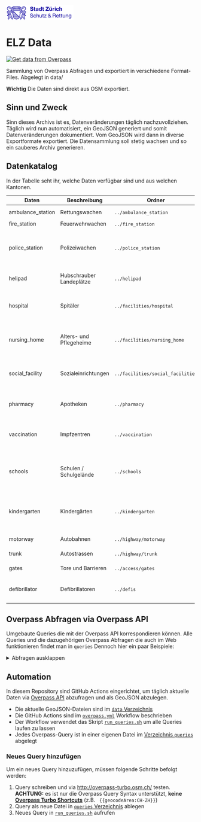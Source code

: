 ![logo_SRZ.png](logo_SRZ.png)

# ELZ Data

[![Get data from Overpass](https://github.com/Schutz-Rettung-Zurich/json-archive/workflows/Get%20data%20from%20Overpass/badge.svg)](https://github.com/Schutz-Rettung-Zurich/json-archive/actions?query=workflow%3A%22Get+data+from+Overpass%22)

Sammlung von Overpass Abfragen und exportiert in verschiedene Format-Files. Abgelegt in data/

**Wichtig**
Die Daten sind direkt aus OSM exportiert.

## Sinn und Zweck

Sinn dieses Archivs ist es, Datenveränderungen täglich nachzuvollziehen. Täglich wird nun automatisiert, ein GeoJSON generiert und somit Datenveränderungen dokumentiert. Vom GeoJSON wird dann in diverse Exportformate exportiert.
Die Datensammlung soll stetig wachsen und so ein sauberes Archiv generieren.

## Datenkatalog

In der Tabelle seht ihr, welche Daten verfügbar sind und aus welchen Kantonen.

| Daten | Beschreibung | Ordner | Formate | Kantone
| --- | --- | --- | --- | ---
| ambulance_station | Rettungswachen | `../ambulance_station` | `json` `csv`| Dispo SRZ
| fire_station | Feuerwehrwachen| `../fire_station` | `json` `csv`| ZH
| police_station | Polizeiwachen | `../police_station` | `json` `csv`| Dispo SRZ, ,SH, SZ, ZG, ZH, Stadt Zürich
| helipad | Hubschrauber Landeplätze | `../helipad` | `json` `csv`| Dispo SRZ, Schweiz
| hospital | Spitäler | `../facilities/hospital` | `json` `csv`| Dispo SRZ, SH, SZ, ZG, ZH, Schweiz
| nursing_home | Alters- und Pflegeheime | `../facilities/nursing_home` | `json` `csv`| Dispo SRZ, SH, SZ, ZG, ZH, Schweiz
| social_facility | Sozialeinrichtungen | `../facilities/social_facilities` | `json` `csv`| Dispo SRZ, SH, SZ, ZG, ZH, Schweiz
| pharmacy | Apotheken | `../pharmacy` | `json` `csv`| Dispo SRZ, SH, SZ, ZG, ZH
| vaccination | Impfzentren | `../vaccination` | `json` `csv`| Dispo SRZ, SH, SZ, ZG, ZH, Schweiz
| schools | Schulen / Schulgelände | `../schools` |`json` `csv`|  Dispo SRZ, SH, SZ, ZG, Zh, Stadt Zürich
| kindergarten | Kindergärten | `../kindergarten` |`json` `csv`|  Dispo SRZ, SH, SZ, ZG, Zh, Stadt Zürich
| motorway | Autobahnen | `../highway/motorway` | `json` `csv`| Dispo SRZ
| trunk | Autostrassen | `../highway/trunk` | `json` `csv`| Dispo SRZ
| gates | Tore und Barrieren | `../access/gates` | `json` `csv`|SH, SZ, ZG, ZH
| defibrillator | Defibrillatoren | `../defis` | `json` `csv`| Dispo SRZ, ZH, Stadt Zürich

## Overpass Abfragen via Overpass API

Umgebaute Queries die mit der Overpass API korrespondieren können. Alle Queries und die dazugehörigen Overpass Abfragen die auch im Web funktionieren findet man in `queries`
Dennoch hier ein paar Beispiele:

<details><summary>Abfragen ausklappen</summary>
<p>

## Spitäler und Altersheime

### Dispogebiet SRZ

```
[out:json][timeout:25];
(
//Kanton Zürich
area["ISO3166-2"="CH-ZH"];
//Kanton Schwyz
area["ISO3166-2"="CH-SZ"];
//Kanton Schaffhausen
area["ISO3166-2"="CH-SH"];
//Kanton Zug
area["ISO3166-2"="CH-ZG"];
)->.searchArea;
// gather results
(
nwr["social_facility"="nursing_home"]["name"!~"^$"](area.searchArea);
nwr["social_facility"="group_home"]["name"!~"^$"](area.searchArea);
nwr["amenity"="hospital"]["name"!~"^$"](area.searchArea);
nwr["amenity"="nursing_home"]["name"!~"^$"](area.searchArea);
nwr["healthcare"="hospital"]["name"!~"^$"](area.searchArea);
);
// print results
out body;
>;
out skel qt;
```

### Stadt Zürich

```
[out:json];
// [out:csv( ::type, ::id, ::lat, ::lon, name)];
// fetch area “Dispogebiet SRZ” to search in
(
area[name="Zürich"]["wikipedia"="de:Zürich"];
)->.searchArea;
// gather results
(
nwr["social_facility"="nursing_home"]["name"!~"^$"](area.searchArea);
nwr["social_facility"="group_home"]["name"!~"^$"](area.searchArea);
nwr["amenity"="hospital"]["name"!~"^$"](area.searchArea);
nwr["amenity"="nursing_home"]["name"!~"^$"](area.searchArea);
nwr["healthcare"="hospital"]["name"!~"^$"](area.searchArea);
);
// print results
out body;
>;
out skel qt;
```

## Defibrillatoren

### Dispogebiet SRZ

```
[out:json][timeout:25];
(
//Kanton Zürich
area["ISO3166-2"="CH-ZH"];
//Kanton Schwyz
area["ISO3166-2"="CH-SZ"];
//Kanton Schaffhausen
area["ISO3166-2"="CH-SH"];
//Kanton Zug
area["ISO3166-2"="CH-ZG"];
)->.searchArea;
// gather results
(
nwr["emergency"="defibrillator"](area.searchArea);
);
// print results
out body;
>;
out skel qt;
```

### Kanton ZH

```
[out:json][timeout:25];
// fetch area “CH-ZH” to search in
area["ISO3166-2"="CH-ZH"]->.searchArea;
// gather results
(
  // query part for: “emergency=defibrillator”
  node["emergency"="defibrillator"](area.searchArea);
  way["emergency"="defibrillator"](area.searchArea);
  relation["emergency"="defibrillator"](area.searchArea);
);
// print results
out body;
>;
out skel qt;
```

### Stadt ZH

```
[out:json][timeout:25];
area[name="Zürich"]["wikipedia"="de:Zürich"]->.zurich;
// gather results
(
  node["emergency"="defibrillator"](area.zurich);
  way["emergency"="defibrillator"](area.zurich);
  relation["emergency"="defibrillator"](area.zurich);
);
// print results
out body;
>;
out skel qt;
```

## Rettungswachen

### Dispogebiet SRZ

```
[out:json][timeout:25];
(
//Kanton Zürich
area["ISO3166-2"="CH-ZH"];
//Kanton Schwyz
area["ISO3166-2"="CH-SZ"];
//Kanton Schaffhausen
area["ISO3166-2"="CH-SH"];
//Kanton Zug
area["ISO3166-2"="CH-ZG"];
)->.searchArea;
// gather results
(
nwr["emergency"="ambulance_station"](area.searchArea);
);
// print results
out body;
>;
out skel qt;
```

## Feuerwehrwachen

### Kanton ZH

```
[out:json][timeout:25];
(
//Kanton Zürich
area["ISO3166-2"="CH-ZH"];
)->.searchArea;
// gather results
(
  // query part for: “amenity=fire_station”
  node["amenity"="fire_station"](area.searchArea);
  way["amenity"="fire_station"](area.searchArea);
  relation["amenity"="fire_station"](area.searchArea);
);
// print results
out body;
>;
out skel qt;
```

## Helipads

### Dispogebiet SRZ

```
[out:json][timeout:25];
(
//Kanton Zürich
area["ISO3166-2"="CH-ZH"];
//Kanton Schwyz
area["ISO3166-2"="CH-SZ"];
//Kanton Schaffhausen
area["ISO3166-2"="CH-SH"];
//Kanton Zug
area["ISO3166-2"="CH-ZG"];
)->.searchArea;
// gather results
(
nwr["aeroway"="helipad"](area.searchArea);
);
// print results
out body;
>;
out skel qt;
```

</p>
</details>

## Automation

In diesem Repository sind GitHub Actions eingerichtet, um täglich aktuelle Daten via [Overpass API](https://wiki.openstreetmap.org/wiki/Overpass_API) abzufragen und als GeoJSON abzulegen.

* Die aktuelle GeoJSON-Dateien sind im [`data` Verzeichnis](https://github.com/Schutz-Rettung-Zurich/json-archive/tree/main/data)
* Die GitHub Actions sind im [`overpass.yml`](https://github.com/Schutz-Rettung-Zurich/json-archive/blob/main/.github/workflows/overpass.yml) Workflow beschrieben
* Der Workflow verwendet das Skript [`run_queries.sh`](https://github.com/Schutz-Rettung-Zurich/json-archive/blob/main/run_queries.sh) um alle Queries laufen zu lassen
* Jedes Overpass-Query ist in einer eigenen Datei im [Verzeichnis `queries`](https://github.com/Schutz-Rettung-Zurich/json-archive/tree/main/queries) abgelegt

### Neues Query hinzufügen

Um ein neues Query hinzuzufügen, müssen folgende Schritte befolgt werden:

1. Query schreiben und via http://overpass-turbo.osm.ch/ testen. **ACHTUNG:** es ist nur die Overpass Query Syntax unterstützt, **keine [Overpass Turbo Shortcuts](https://wiki.openstreetmap.org/wiki/Overpass_turbo/Extended_Overpass_Turbo_Queries)** (z.B. ` {{geocodeArea:CH-ZH}}`)
1. Query als neue Datei in [`queries` Verzeichnis](https://github.com/Schutz-Rettung-Zurich/json-archive/tree/main/queries) ablegen
1. Neues Query in [`run_queries.sh`](https://github.com/Schutz-Rettung-Zurich/json-archive/blob/main/run_queries.sh) aufrufen
